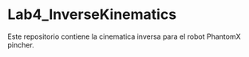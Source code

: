 # Lab4_InverseKinematics
Este repositorio contiene la cinematica inversa para el robot PhantomX pincher.
